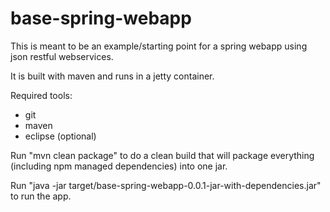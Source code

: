 # base-spring-webapp

This is meant to be an example/starting point for a spring webapp using json restful webservices.  

It is built with maven and runs in a jetty container.

Required tools:
- git
- maven
- eclipse (optional)

Run "mvn clean package" to do a clean build that will package everything (including npm managed dependencies) into one jar.

Run "java -jar target/base-spring-webapp-0.0.1-jar-with-dependencies.jar" to run the app.
